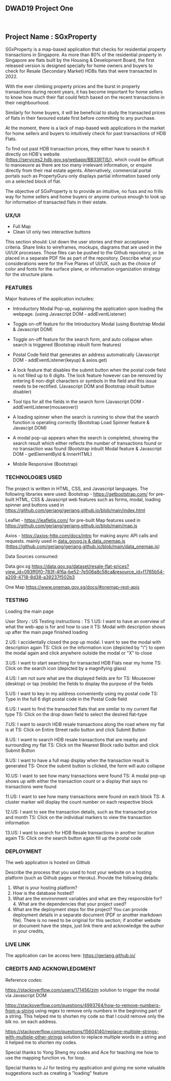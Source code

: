 <h2>DWAD19 Project One</h2><br>
<h2><b>Project Name : SGxProperty</h2></b>

SGxProperty is a map-based application that checks for residential property transactions in Singapore. As more than 80% of the residential property in Singapore are flats built by the Housing & Development Board, the first released version is designed specially for home owners and buyers to check for Resale (Secondary Market) HDBs flats that were transacted in 2022. 

With the ever climbing property prices and the burst in property transactions during recent years, it has become important for home sellers to know how much their flat could fetch based on the recent transactions in their neighbourhood. 

Similarly for home buyers, it will be beneficial to study the transacted prices of flats in their favoured estate first before committing to any purchase.

At the moment, there is a lack of map-based web applications in the market for home sellers and buyers to intuitively check for past transactions of HDB Flats. 

To find out past HDB transaction prices, they either have to search it directly on HDB's website (https://services2.hdb.gov.sg/webapp/BB33RTIS/), which could be difficult to manoeuvre as there are too many irrelevant information, or enquire directly from their real estate agents. Alternatively, commercial portal portals such as PropertyGuru only displays partial information based only on a selected block of flat. 

The objective of SGxProperty is to provide an intuitive, no fuss and no frills way for home sellers and home buyers or anyone curious enough to look up for information of transacted flats in their estate.

<h3>UX/UI</h3>

- Full Map
- Clean UI only two interactive buttons

This section should: 
List down the user stories and their acceptance criteria. 
Share links to wireframes, mockups, diagrams that are used in the UI/UX processes. Those files can be pushed to the Github repository, or be placed in a separate PDF file as part of the repository. 
Describe what your considerations were for the Five Planes of UI/UX, such as the choice of color and fonts for the surface plane, or information organization strategy for the structure plane. 


<h3>FEATURES</h3>

Major features of the application includes:

- Introductory Modal Pop-up, explaining the application upon loading the webpage. (using Javascript DOM - addEventListener)

- Toggle on-off feature for the Introductory Modal (using Bootstrap Modal & Javascript DOM)

- Toggle on-off feature for the search form, and auto collapse when search is triggered (Bootstrap inbuilt form features)

- Postal Code field that generates an address automatically (Javascript DOM - addEventListener(keyup) & axios.get)

- A lock feature that disables the submit button when the postal code field is not filled up to 6 digits. The lock feature however can be removed by   entering 6 non-digit characters or symbols in the field and this issue needs to be rectified. (Javascript DOM and Bootstrap inbuilt button disabler)

- Tool tips for all the fields in the search form (Javascript DOM - addEventListener(mouseover))

- A loading spinner when the search is running to show that the search function is operating correctly (Bootstrap Load Spinner feature & Javascipt DOM)

- A modal pop-up appears when the search is completed, showing the search result which either reflects the number of transactions found or no transaction was found (Bootstrap inbuilt Modal feature & Javascript DOM - getElementById & InnerHTML)

- Mobile Responsive (Bootstrap)


<h3>TECHNOLOGIES USED</h3>

The project is written in HTML, CSS, and Javascript languages. 
The following libraries were used:
Bootstrap - https://getbootstrap.com/ for pre-built HTML, CSS & Javascript web features such as forms, modal, loading spinner and buttons
used in https://github.com/geriang/geriang.github.io/blob/main/index.html

Leaflet - https://leafletjs.com/ for pre-built Map features
used in https://github.com/geriang/geriang.github.io/blob/main/map.js

Axios - https://axios-http.com/docs/intro for making async API calls and requests.
mainly used in [data_govsg.js & data_onemap.js](https://github.com/geriang/geriang.github.io/blob/main/data_govsg.js) (https://github.com/geriang/geriang.github.io/blob/main/data_onemap.js)

Data Sources consumed:

Data.gov.sg
https://data.gov.sg/dataset/resale-flat-prices?view_id=093ff0f0-783f-4f6a-be52-7e506a8c58ca&resource_id=f1765b54-a209-4718-8d38-a39237f502b3

One Map
https://www.onemap.gov.sg/docs/#onemap-rest-apis


<h3>TESTING</h3>

Loading the main page 

User Story : US
Testing instructions : TS
1.US: I want to have an overview of what the web-app is for and how to use it 
  TS: Modal with description shows up after the main page finished loading

2.US: I accidentally closed the pop up modal. I want to see the modal with description again
  TS: Click on the information icon (depicted by "i") to open the modal again and click anywhere outside the modal or "X" to close

3.US: I want to start searching for transacted HDB Flats near my home
  TS: Click on the search icon (depicted by a magnifying glass)
  
4.US: I am not sure what are the displayed fields are for
  TS: Mouseover (desktop) or tap (mobile) the fields to display the purpose of the fields
  
5.US: I want to key in my address conveniently using my postal code
  TS: Type in the full 6 digit postal code in the Postal Code field
  
6.US: I want to find the transacted flats that are similar to my current flat type
  TS: Click on the drop down field to select the desired flat-type
  
7.US: I want to search HDB resale transactions along the road where my flat is at 
  TS: Click on Entire Street radio button and click Submit Button
  
8.US: I wamt to search HDB resale transactions that are nearby and surrounding my flat
  TS: Click on the Nearest Block radio button and click Submit Button

9.US: I want to have a full map display when the transaction result is generated
  TS: Once the submit button is clicked, the form will auto collapse 

10.US: I want to see how many transactions were found
   TS: A modal pop-up shows up with either the transaction count or a display that says no transactions were found

11.US: I want to see how many transactions were found on each block
   TS: A cluster marker will display the count number on each respective block

12.US: I want to see the transaction details, such as the transacted price and month
   TS: Click on the individual markers to view the transaction information

13.US: I want to search for HDB Resale transactions in another location again
   TS: Click on the search button again fill up the postal code

<h3>DEPLOYMENT</h3>

The web application is hosted on Github

Describe the process that you used to host your website on a hosting platform (such as Github pages or Heroku). Provide the following details: 
1. What is your hosting platform? 
2. How is the database hosted? 
3. What are the environment variables and what are they responsible for? 4. What are the dependencies that your project used? 
5. What are the deployment steps for the project? 
You can provide deployment details in a separate document (PDF or another markdown file). There is no need to be original for this section; if another website or document have the steps, just link there and acknowledge the author in your credits, 

<h3>LIVE LINK</h3>

The application can be access here: https://geriang.github.io/

<h3>CREDITS AND ACKNOWLEDGMENT</h3>

Reference codes:

https://stackoverflow.com/users/171456/zim
solution to trigger the modal via Javascript DOM

https://stackoverflow.com/questions/4993764/how-to-remove-numbers-from-a-string
using regex to remove only numbers in the beginning part of a string. This helped me to shorten my code so that I could remove only the blk no. on each address.

https://stackoverflow.com/questions/15604140/replace-multiple-strings-with-multiple-other-strings
solution to replace multiple words in a string and it helped me to shorten my codes.

Special thanks to Yong Sheng my codes and Ace for teaching me how to use the mapping function vs. for loop. 

Special thanks to JJ for testing my application and giving me some valuable suggestions such as creating a "loading" feature

